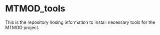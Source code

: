 # MTMOD_tools
This is the repository hosing information to install necessary tools for the MTMOD project.
